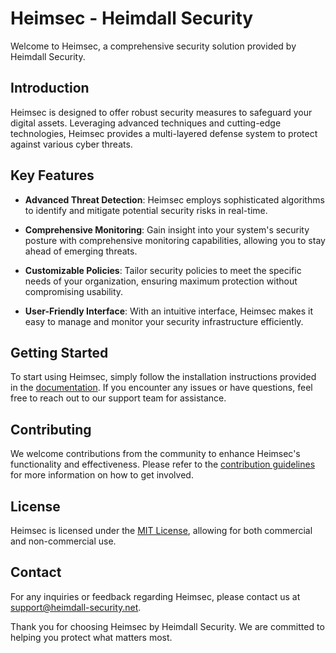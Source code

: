 # Heimsec - Heimdall Security

Welcome to Heimsec, a comprehensive security solution provided by Heimdall Security. 

## Introduction

Heimsec is designed to offer robust security measures to safeguard your digital assets.
Leveraging advanced techniques and cutting-edge technologies, Heimsec provides a multi-layered defense system to protect against various cyber threats.

## Key Features

- **Advanced Threat Detection**: Heimsec employs sophisticated algorithms to identify and mitigate potential security risks in real-time.
  
- **Comprehensive Monitoring**: Gain insight into your system's security posture with comprehensive monitoring capabilities, allowing you to stay ahead of emerging threats.

- **Customizable Policies**: Tailor security policies to meet the specific needs of your organization, ensuring maximum protection without compromising usability.

- **User-Friendly Interface**: With an intuitive interface, Heimsec makes it easy to manage and monitor your security infrastructure efficiently.

## Getting Started

To start using Heimsec, simply follow the installation instructions provided in the [documentation](https://heimdall-security.net/docs/heimsec).
If you encounter any issues or have questions, feel free to reach out to our support team for assistance.

## Contributing

We welcome contributions from the community to enhance Heimsec's functionality and effectiveness. Please refer to the [contribution guidelines](CONTRIBUTING.md) for more information on how to get involved.

## License

Heimsec is licensed under the [MIT License](LICENSE), allowing for both commercial and non-commercial use. 

## Contact

For any inquiries or feedback regarding Heimsec, please contact us at [support@heimdall-security.net](mailto:support@heimdall-security.net).

Thank you for choosing Heimsec by Heimdall Security. We are committed to helping you protect what matters most.
